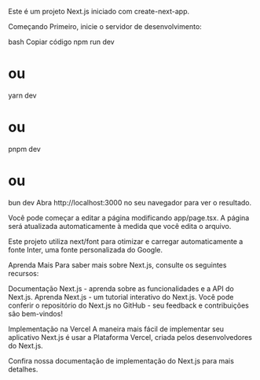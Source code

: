 Este é um projeto Next.js iniciado com create-next-app.

Começando
Primeiro, inicie o servidor de desenvolvimento:

bash
Copiar código
npm run dev
# ou
yarn dev
# ou
pnpm dev
# ou
bun dev
Abra http://localhost:3000 no seu navegador para ver o resultado.

Você pode começar a editar a página modificando app/page.tsx. A página será atualizada automaticamente à medida que você edita o arquivo.

Este projeto utiliza next/font para otimizar e carregar automaticamente a fonte Inter, uma fonte personalizada do Google.

Aprenda Mais
Para saber mais sobre Next.js, consulte os seguintes recursos:

Documentação Next.js - aprenda sobre as funcionalidades e a API do Next.js.
Aprenda Next.js - um tutorial interativo do Next.js.
Você pode conferir o repositório do Next.js no GitHub - seu feedback e contribuições são bem-vindos!

Implementação na Vercel
A maneira mais fácil de implementar seu aplicativo Next.js é usar a Plataforma Vercel, criada pelos desenvolvedores do Next.js.

Confira nossa documentação de implementação do Next.js para mais detalhes.
